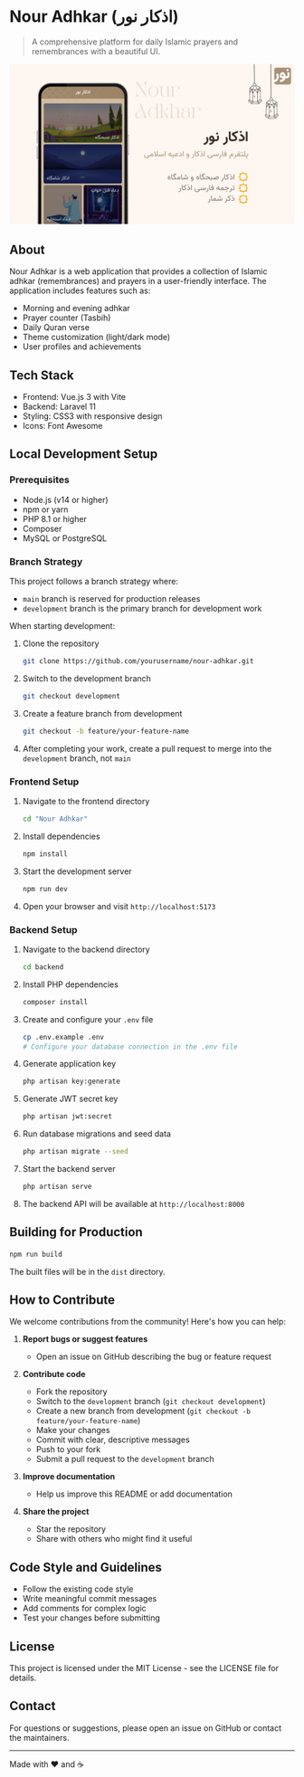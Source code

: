 # Nour Adhkar (اذکار نور)

> A comprehensive platform for daily Islamic prayers and remembrances with a beautiful UI.

<p align="center">
  <img src="Nour Adhkar/src/assets/images/cover.webp" alt="Nour Adhkar Screenshot" width="800">
</p>

## About

Nour Adhkar is a web application that provides a collection of Islamic adhkar (remembrances) and prayers in a user-friendly interface. The application includes features such as:

- Morning and evening adhkar
- Prayer counter (Tasbih)
- Daily Quran verse
- Theme customization (light/dark mode)
- User profiles and achievements

## Tech Stack

- Frontend: Vue.js 3 with Vite
- Backend: Laravel 11
- Styling: CSS3 with responsive design
- Icons: Font Awesome

## Local Development Setup

### Prerequisites

- Node.js (v14 or higher)
- npm or yarn
- PHP 8.1 or higher
- Composer
- MySQL or PostgreSQL

### Branch Strategy

This project follows a branch strategy where:
- `main` branch is reserved for production releases
- `development` branch is the primary branch for development work

When starting development:
1. Clone the repository
   ```bash
   git clone https://github.com/yourusername/nour-adhkar.git
   ```

2. Switch to the development branch
   ```bash
   git checkout development
   ```

3. Create a feature branch from development
   ```bash
   git checkout -b feature/your-feature-name
   ```

4. After completing your work, create a pull request to merge into the `development` branch, not `main`

### Frontend Setup

1. Navigate to the frontend directory
   ```bash
   cd "Nour Adhkar"
   ```

2. Install dependencies
   ```bash
   npm install
   ```

3. Start the development server
   ```bash
   npm run dev
   ```

4. Open your browser and visit `http://localhost:5173`

### Backend Setup

1. Navigate to the backend directory
   ```bash
   cd backend
   ```

2. Install PHP dependencies
   ```bash
   composer install
   ```

3. Create and configure your `.env` file
   ```bash
   cp .env.example .env
   # Configure your database connection in the .env file
   ```

4. Generate application key
   ```bash
   php artisan key:generate
   ```

5. Generate JWT secret key
   ```bash
   php artisan jwt:secret
   ```

6. Run database migrations and seed data
   ```bash
   php artisan migrate --seed
   ```

7. Start the backend server
   ```bash
   php artisan serve
   ```

8. The backend API will be available at `http://localhost:8000`

## Building for Production

```bash
npm run build
```

The built files will be in the `dist` directory.

## How to Contribute

We welcome contributions from the community! Here's how you can help:

1. **Report bugs or suggest features**
   - Open an issue on GitHub describing the bug or feature request

2. **Contribute code**
   - Fork the repository
   - Switch to the `development` branch (`git checkout development`)
   - Create a new branch from development (`git checkout -b feature/your-feature-name`)
   - Make your changes
   - Commit with clear, descriptive messages
   - Push to your fork
   - Submit a pull request to the `development` branch

3. **Improve documentation**
   - Help us improve this README or add documentation

4. **Share the project**
   - Star the repository
   - Share with others who might find it useful

## Code Style and Guidelines

- Follow the existing code style
- Write meaningful commit messages
- Add comments for complex logic
- Test your changes before submitting

## License

This project is licensed under the MIT License - see the LICENSE file for details.

## Contact

For questions or suggestions, please open an issue on GitHub or contact the maintainers.

---

Made with ❤️ and ☕